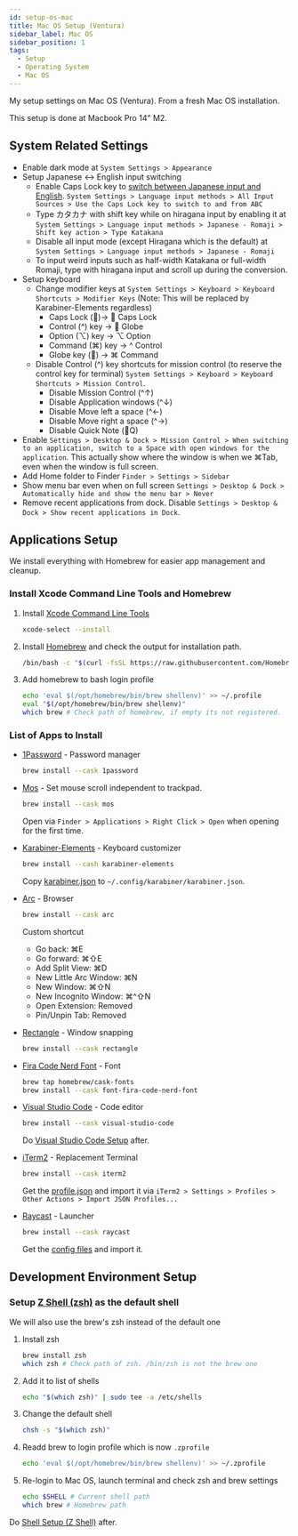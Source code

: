 ```yaml
---
id: setup-os-mac
title: Mac OS Setup (Ventura)
sidebar_label: Mac OS
sidebar_position: 1
tags:
  - Setup
  - Operating System
  - Mac OS
---
```


My setup settings on Mac OS (Ventura). From a fresh Mac OS installation.

This setup is done at Macbook Pro 14" M2.

## System Related Settings

- Enable dark mode at `System Settings > Appearance`
- Setup Japanese <-> English input switching
  - Enable Caps Lock key to [switch between Japanese input and English](https://support.apple.com/en-euro/guide/mac-help/mchl84525d76/mac). `System Settings > Language input methods > All Input Sources > Use the Caps Lock key to switch to and from ABC`
  - Type カタカナ with shift key while on hiragana input by enabling it at `System Settings > Language input methods > Japanese - Romaji > Shift key action > Type Katakana`
  - Disable all input mode (except Hiragana which is the default) at `System Settings > Language input methods > Japanese - Romaji`
  - To input weird inputs such as half-width Katakana or full-width Romaji, type with hiragana input and scroll up during the conversion.
- Setup keyboard
  - Change modifier keys at `System Settings > Keyboard > Keyboard Shortcuts > Modifier Keys` (Note: This will be replaced by Karabiner-Elements regardless)
    - Caps Lock (󰘲)-> 󰘲 Caps Lock
    - Control (^) key ->  Globe
    - Option (⌥) key -> ⌥ Option
    - Command (⌘) key -> ^ Control
    - Globe key () -> ⌘ Command
  - Disable Control (^) key shortcuts for mission control (to reserve the control key for terminal) `System Settings > Keyboard > Keyboard Shortcuts > Mission Control`.
    - Disable Mission Control (^↑)
    - Disable Application windows (^↓)
    - Disable Move left a space (^←)
    - Disable Move right a space (^→)
    - Disable Quick Note (Q)
- Enable `Settings > Desktop & Dock > Mission Control > When switching to an application, switch to a Space with open windows for the application`. This actually show where the window is when we ⌘Tab, even when the window is full screen.
- Add Home folder to Finder `Finder > Settings > Sidebar`
- Show menu bar even when on full screen `Settings > Desktop & Dock > Automatically hide and show the menu bar > Never`
- Remove recent applications from dock. Disable `Settings > Desktop & Dock > Show recent applications in Dock`.

## Applications Setup

We install everything with Homebrew for easier app management and cleanup.

### Install Xcode Command Line Tools and Homebrew

1. Install [Xcode Command Line Tools](https://www.manpagez.com/man/1/xcode-select/)
   ```bash
   xcode-select --install
   ```
2. Install [Homebrew](https://brew.sh/) and check the output for installation path.
   ```bash
   /bin/bash -c "$(curl -fsSL https://raw.githubusercontent.com/Homebrew/install/HEAD/install.sh)"
   ```
3. Add homebrew to bash login profile

   ```bash
   echo 'eval $(/opt/homebrew/bin/brew shellenv)' >> ~/.profile
   eval "$(/opt/homebrew/bin/brew shellenv)"
   which brew # Check path of homebrew, if empty its not registered.
   ```

### List of Apps to Install

- [1Password](https://1password.com/) - Password manager
  ```bash
  brew install --cask 1password
  ```
- [Mos](https://mos.caldis.me/) - Set mouse scroll independent to trackpad.
  ```bash
  brew install --cask mos
  ```
  Open via `Finder > Applications > Right Click > Open` when opening for the first time.
- [Karabiner-Elements](https://karabiner-elements.pqrs.org/) - Keyboard customizer

  ```bash
  brew install --cash karabiner-elements
  ```

  Copy [karabiner.json](./config/karabiner.md) to `~/.config/karabiner/karabiner.json`.

- [Arc](https://arc.net/) - Browser

  ```bash
  brew install --cask arc
  ```

  Custom shortcut

  - Go back: ⌘E
  - Go forward: ⌘⇧E
  - Add Split View: ⌘D
  - New Little Arc Window: ⌘N
  - New Window: ⌘⇧N
  - New Incognito Window: ⌘^⇧N
  - Open Extension: Removed
  - Pin/Unpin Tab: Removed

- [Rectangle](https://rectangleapp.com/) - Window snapping
  ```bash
  brew install --cask rectangle
  ```
- [Fira Code Nerd Font](https://www.nerdfonts.com/font-downloads) - Font

  ```bash
  brew tap homebrew/cask-fonts
  brew install --cask font-fira-code-nerd-font
  ```

- [Visual Studio Code](https://code.visualstudio.com/) - Code editor

  ```bash
  brew install --cask visual-studio-code
  ```

  Do [Visual Studio Code Setup](app-vscode.md) after.

- [iTerm2](https://iterm2.com/) - Replacement Terminal

  ```bash
  brew install --cask iterm2
  ```

  Get the [profile.json](./config/iterm.md) and import it via `iTerm2 > Settings > Profiles > Other Actions > Import JSON Profiles...`

- [Raycast](https://www.raycast.com/) - Launcher
  ```bash
  brew install --cask raycast
  ```
  Get the [config files](https://github.com/Selubi/selubi.github.io/blob/main/config/Raycast.rayconfig) and import it.

## Development Environment Setup

### Setup [Z Shell (zsh)](https://zsh.sourceforge.io/) as the default shell

We will also use the brew's zsh instead of the default one

1. Install zsh
   ```bash
   brew install zsh
   which zsh # Check path of zsh. /bin/zsh is not the brew one
   ```
2. Add it to list of shells
   ```bash
   echo "$(which zsh)" | sudo tee -a /etc/shells
   ```
3. Change the default shell
   ```bash
   chsh -s "$(which zsh)"
   ```
4. Readd brew to login profile which is now `.zprofile`
   ```bash
   echo 'eval $(/opt/homebrew/bin/brew shellenv)' >> ~/.zprofile
   ```
5. Re-login to Mac OS, launch terminal and check zsh and brew settings
   ```bash
   echo $SHELL # Current shell path
   which brew # Homebrew path
   ```

Do [Shell Setup (Z Shell)](./env-zsh.md) after.
